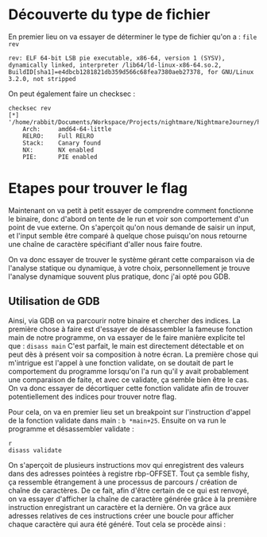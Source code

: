 # Découverte du type de fichier
En premier lieu on va essayer de déterminer le type de fichier qu'on a : ``file rev``

````
rev: ELF 64-bit LSB pie executable, x86-64, version 1 (SYSV), dynamically linked, interpreter /lib64/ld-linux-x86-64.so.2, BuildID[sha1]=e4dbcb1281821db359d566c68fea7380aeb27378, for GNU/Linux 3.2.0, not stripped
````
On peut également faire un checksec : 
````
checksec rev 
[*] '/home/rabbit/Documents/Workspace/Projects/nightmare/NightmareJourney/helithumper_rev/rev'
    Arch:     amd64-64-little
    RELRO:    Full RELRO
    Stack:    Canary found
    NX:       NX enabled
    PIE:      PIE enabled
````

# Etapes pour trouver le flag
Maintenant on va petit à petit essayer de comprendre comment fonctionne le binaire, donc d'abord on tente de le run et voir son comportement d'un point de vue externe.
On s'aperçoit qu'on nous demande de saisir un input, et l'input semble être comparé à quelque chose puisqu'on nous retourne une chaîne de caractère spécifiant d'aller nous faire foutre.

On va donc essayer de trouver le système gérant cette comparaison via de l'analyse statique ou dynamique, à votre choix, personnellement je trouve l'analyse dynamique souvent plus pratique, donc j'ai opté pou GDB.

## Utilisation de GDB
Ainsi, via GDB on va parcourir notre binaire et chercher des indices.
La première chose à faire est d'essayer de désassembler la fameuse fonction main de notre programme, on va essayer de le faire manière explicite tel que :
``disass main``
C'est parfait, le main est directement détectable et on peut dès à présent voir sa composition à notre écran.
La première chose qui m'intrigue est l'appel à une fonction validate, on se doutait de part le comportement du programme lorsqu'on l'a run qu'il y avait probablement une comparaison de faite, et avec ce validate, ça semble bien être le cas.
On va donc essayer de décortiquer cette fonction validate afin de trouver potentiellement des indices pour trouver notre flag.

Pour cela, on va en premier lieu set un breakpoint sur l'instruction d'appel de la fonction validate dans main : ``b *main+25``.
Ensuite on va run le programme et désassembler validate :
````
r
disass validate
````

On s'aperçoit de plusieurs instructions mov qui enregistrent des valeurs dans des adresses pointées à registre rbp-OFFSET. 
Tout ça semble fishy, ça ressemble étrangement à une processus de parcours / création de chaîne de caractères.
De ce fait, afin d'être certain de ce qui est renvoyé, on va essayer d'afficher la chaîne de caractère générée grâce à la première instruction enregistrant un caractère et la dernière. On va grâce aux adresses relatives de ces instructions créer une boucle pour afficher chaque caractère qui aura été généré.
Tout cela se procède ainsi :


